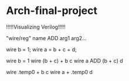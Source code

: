 
# Arch-final-project
!!!!!Visualizing Verilog!!!!!

"wire/reg" name ADD arg1 arg2...

wire b = 1;
wire a = b + c + d;

wire b = 1
wire (b + c) + b c
wire a ADD (b + c) d

wire .temp0 + b c
wire a + .temp0 d

